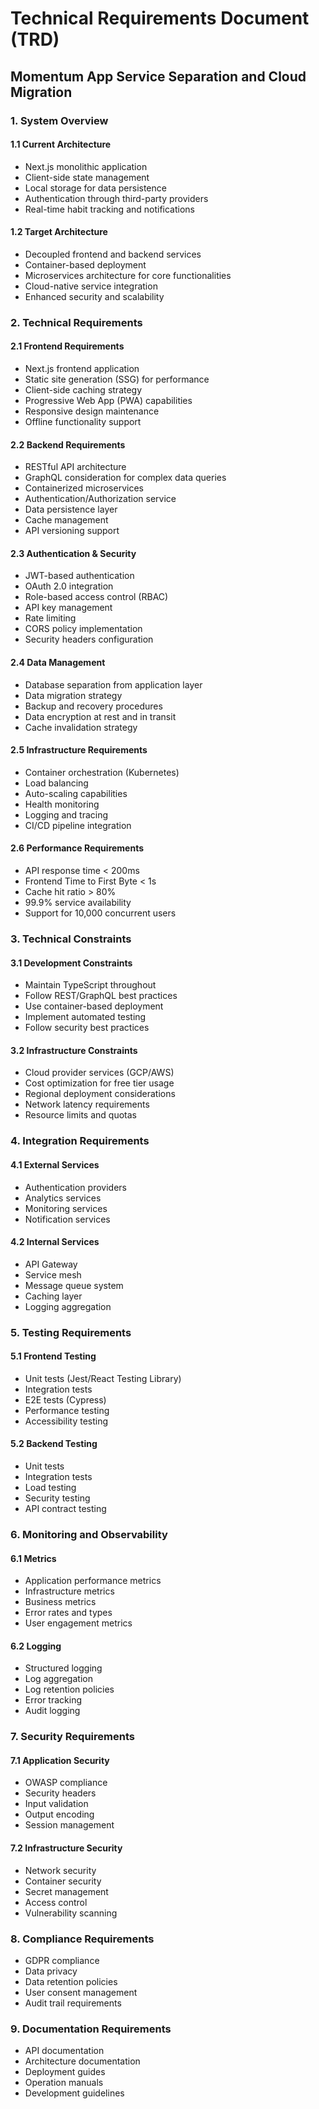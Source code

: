 # Technical Requirements Document (TRD)
## Momentum App Service Separation and Cloud Migration

### 1. System Overview
#### 1.1 Current Architecture
- Next.js monolithic application
- Client-side state management
- Local storage for data persistence
- Authentication through third-party providers
- Real-time habit tracking and notifications

#### 1.2 Target Architecture
- Decoupled frontend and backend services
- Container-based deployment
- Microservices architecture for core functionalities
- Cloud-native service integration
- Enhanced security and scalability

### 2. Technical Requirements

#### 2.1 Frontend Requirements
- Next.js frontend application
- Static site generation (SSG) for performance
- Client-side caching strategy
- Progressive Web App (PWA) capabilities
- Responsive design maintenance
- Offline functionality support

#### 2.2 Backend Requirements
- RESTful API architecture
- GraphQL consideration for complex data queries
- Containerized microservices
- Authentication/Authorization service
- Data persistence layer
- Cache management
- API versioning support

#### 2.3 Authentication & Security
- JWT-based authentication
- OAuth 2.0 integration
- Role-based access control (RBAC)
- API key management
- Rate limiting
- CORS policy implementation
- Security headers configuration

#### 2.4 Data Management
- Database separation from application layer
- Data migration strategy
- Backup and recovery procedures
- Data encryption at rest and in transit
- Cache invalidation strategy

#### 2.5 Infrastructure Requirements
- Container orchestration (Kubernetes)
- Load balancing
- Auto-scaling capabilities
- Health monitoring
- Logging and tracing
- CI/CD pipeline integration

#### 2.6 Performance Requirements
- API response time < 200ms
- Frontend Time to First Byte < 1s
- Cache hit ratio > 80%
- 99.9% service availability
- Support for 10,000 concurrent users

### 3. Technical Constraints

#### 3.1 Development Constraints
- Maintain TypeScript throughout
- Follow REST/GraphQL best practices
- Use container-based deployment
- Implement automated testing
- Follow security best practices

#### 3.2 Infrastructure Constraints
- Cloud provider services (GCP/AWS)
- Cost optimization for free tier usage
- Regional deployment considerations
- Network latency requirements
- Resource limits and quotas

### 4. Integration Requirements

#### 4.1 External Services
- Authentication providers
- Analytics services
- Monitoring services
- Notification services

#### 4.2 Internal Services
- API Gateway
- Service mesh
- Message queue system
- Caching layer
- Logging aggregation

### 5. Testing Requirements

#### 5.1 Frontend Testing
- Unit tests (Jest/React Testing Library)
- Integration tests
- E2E tests (Cypress)
- Performance testing
- Accessibility testing

#### 5.2 Backend Testing
- Unit tests
- Integration tests
- Load testing
- Security testing
- API contract testing

### 6. Monitoring and Observability

#### 6.1 Metrics
- Application performance metrics
- Infrastructure metrics
- Business metrics
- Error rates and types
- User engagement metrics

#### 6.2 Logging
- Structured logging
- Log aggregation
- Log retention policies
- Error tracking
- Audit logging

### 7. Security Requirements

#### 7.1 Application Security
- OWASP compliance
- Security headers
- Input validation
- Output encoding
- Session management

#### 7.2 Infrastructure Security
- Network security
- Container security
- Secret management
- Access control
- Vulnerability scanning

### 8. Compliance Requirements
- GDPR compliance
- Data privacy
- Data retention policies
- User consent management
- Audit trail requirements

### 9. Documentation Requirements
- API documentation
- Architecture documentation
- Deployment guides
- Operation manuals
- Development guidelines 